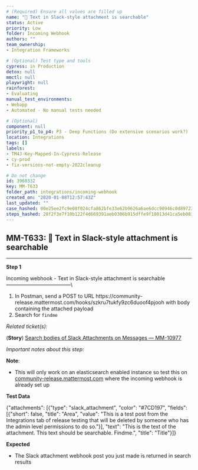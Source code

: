 ```yaml
---
# (Required) Ensure all values are filled up
name: "🚀 Text in Slack-style attachment is searchable"
status: Active
priority: Low
folder: Incoming Webhook
authors: ""
team_ownership: 
- Integration Frameworks

# (Optional) Test type and tools
cypress: in Production
detox: null
mmctl: null
playwright: null
rainforest: 
- Evaluating
manual_test_environments: 
- Webapp
- Automated - No manual tests needed

# (Optional)
component: null
priority_p1_to_p4: P3 - Deep Functions (Do extensive scenarios work?)
location: Integrations
tags: []
labels: 
- TM4J-Key-Mapped-In-Cypress-Release
- cy-prod
- fix-versions-not-empty-2022cleanup

# Do not change
id: 3968332
key: MM-T633
folder_path: integrations/incoming-webhook
created_on: "2020-01-08T12:57:43Z"
last_updated: ""
case_hashed: 00e25ee2fc9e08f024cfa862bfe33e62b9626a6ae6dcc90946c0d89723e423731b5d00de8cd6eb1136fc3fbb828447f8
steps_hashed: 28f2f3e7f10b122f4d669391aeb0306b915dffe9f18013d41ca5eb0830901a19df28ba95c56f0001750a7e229841b67d
---
```


## MM-T633: 🚀 Text in Slack-style attachment is searchable

---

**Step 1**

Incoming webhook - Text in Slack-style attachment is searchable\
–––––––––––––––––––––––––\\

1. In Postman, send a POST to URL https\://community-release.mattermost.com/hooks/szkru7tukfy9zc6duoof4pjooh with body containing the attached payload
2. Search for `findme`

_Related ticket(s):_

(**Story**) [Search bodies of Slack Attachments on Messages — MM-10977](https://mattermost.atlassian.net/browse/MM-10977)

_Important notes about this step:_

**Note**:

- This will only work on an elasticsearch enabled instance so test this on [community-release.mattermost.com](https://community-release.mattermost.com/core/channels/qa-private) where the incoming webhook is already set up

**Test Data**

{"attachments": \[{"type": "slack\_attachment", "color": "#7CD197", "fields": \[{"short": false, "title": "Area", "value": "This is a test post from the Integrations tab of release testing that will be deleted by someone who has the admin level permissions to do so."}], "text": "This is the text of the attachment. This text should be searchable. Findme.", "title": "Title"}]}

**Expected**

- The Slack attachment webhook post you just made is returned in search results
